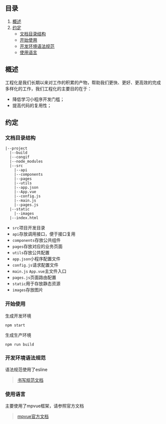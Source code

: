 ## 目录
1. [概述](#intro)
2. [约定](#general)
    + [文档目录结构](#directory)
    + [开始使用](#use)
    + [开发环境语法规范](#rule)
    + [使用语言](#lang)

<a name="intro"></a>
## 概述
工程化是我们长期以来对工作的积累的产物，帮助我们更快、更好、更高效的完成多样化的工作，我们工程化的主要目的在于：

+ 降低学习小程序开发门槛；
+ 提高代码的复用性；
<a name="general"></a>
## 约定
<a name="directory"></a>
### 文档目录结构
```
|--project
  |--build
  |--congif
  |--node_modules
  |--src
    |--api
    |--components
    |--pages
    |--utils
    |--app.json
    |--App.vue
    |--config.js
    |--main.js
    |--pages.js
  |--static
    |--images
  |--index.html
```
+ `src`项目开发目录
+ `api`存放调用接口，便于接口复用
+ `components`存放公共组件
+ `pages`存放对应的业务页面
+ `utils`存放公共配置
+ `app.json`小程序配置文件
+ `config.js`请求配置文件
+ `main.js` `App.vue`主文件入口
+ `pages.js`页面路由配置
+ `static`用于存放静态资源
+ `images`存放图片

<a name="use"></a>
### 开始使用
生成开发环境
```
npm start
```
生成生产环境
```
npm run build
```
<a name="rule"></a>
### 开发环境语法规范
语法规范使用了esline
> [书写规范文档](https://github.com/standard/standard/blob/master/docs/RULES-zhcn.md)
<a name="lang"></a>
### 使用语言
主要使用了mpvue框架，请参照官方文档
> [mpvue官方文档](http://mpvue.com/)
